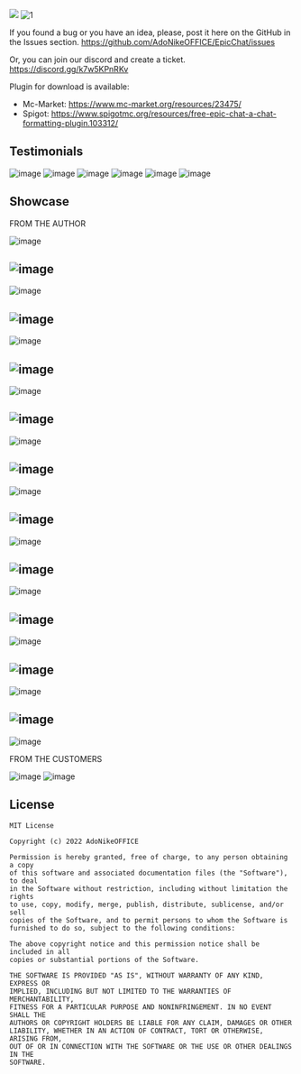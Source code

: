 <img src="https://bstats.org/signatures/bukkit/EpicChatPlugin.svg"><img/>
![1](https://user-images.githubusercontent.com/65062119/178519330-e296ee67-5e0d-4432-badd-4c573dd329c8.png)

If you found a bug or you have an idea, please, post it here on the
GitHub in the Issues section. https://github.com/AdoNikeOFFICE/EpicChat/issues

Or, you can join our discord and create a ticket.
https://discord.gg/k7w5KPnRKv

Plugin for download is available:
- Mc-Market: https://www.mc-market.org/resources/23475/
- Spigot: https://www.spigotmc.org/resources/free-epic-chat-a-chat-formatting-plugin.103312/

## Testimonials

![image](https://user-images.githubusercontent.com/65062119/178513756-6b7d3c0b-46d6-4e07-8a4e-dde93ab50565.png)
![image](https://user-images.githubusercontent.com/65062119/178513772-501e22c2-4a8f-46ac-9af6-becb5b1e6853.png)
![image](https://user-images.githubusercontent.com/65062119/178513784-3223a6df-5f56-48b8-a64a-a59404dfbe85.png)
![image](https://user-images.githubusercontent.com/65062119/178513892-e4519a92-9e8c-49f7-8466-18da4d4dfa7d.png)
![image](https://user-images.githubusercontent.com/65062119/178514008-3cc37cea-4f82-408e-bc56-8af3c666c818.png)
![image](https://user-images.githubusercontent.com/65062119/178513798-4c886032-5180-4668-9f96-543667d5f723.png)

## Showcase

FROM THE AUTHOR

![image](https://user-images.githubusercontent.com/65062119/178514184-1b10bf28-a331-4a8c-99df-754f39b3b640.png)

![image](https://user-images.githubusercontent.com/65062119/178514198-6fb9ec36-ca82-4648-a883-606b2d6e2ac2.png)
--
![image](https://user-images.githubusercontent.com/65062119/178514211-72eb6129-4b0d-45ab-803b-c90a009490b8.png)

![image](https://user-images.githubusercontent.com/65062119/178514232-932326b2-4e3d-4b07-bef5-f83c769b2a5e.png)
--
![image](https://user-images.githubusercontent.com/65062119/178514248-4b698b6f-3c00-4053-8469-3fcb54988a56.png)

![image](https://user-images.githubusercontent.com/65062119/178514259-00cb0f13-5820-43ef-8278-aae638aec03a.png)
--
![image](https://user-images.githubusercontent.com/65062119/178514271-110b5224-3aed-4b8e-a229-84c56db04ed5.png)

![image](https://user-images.githubusercontent.com/65062119/178514279-b375a14f-df41-4354-9472-95cd1f2a3c79.png)
--
![image](https://user-images.githubusercontent.com/65062119/178514295-a4bc441d-bb7a-4311-bb1d-9f1b149b9c6b.png)

![image](https://user-images.githubusercontent.com/65062119/178514316-21f242f3-5795-411b-92f8-8a0b3e0372f5.png)
--
![image](https://user-images.githubusercontent.com/65062119/178514330-19a4d17d-a987-44c3-94db-cd0ef0b9a00f.png)

![image](https://user-images.githubusercontent.com/65062119/178514353-a943159c-8953-4a59-80fd-b512504591d2.png)
--
![image](https://user-images.githubusercontent.com/65062119/178514369-ffef07cb-89af-45b1-8455-9586833499cd.png)

![image](https://user-images.githubusercontent.com/65062119/178514387-31ec30a6-2215-417c-99da-d761766e65c5.png)
--
![image](https://user-images.githubusercontent.com/65062119/178514413-1fff7306-00b0-44c2-bbb8-5056283b8c75.png)

![image](https://user-images.githubusercontent.com/65062119/178567030-85e6c983-ed79-46e1-821b-6b842e2c3663.png)
--
![image](https://user-images.githubusercontent.com/65062119/178567049-9f02be47-bfcd-4b9f-ac1e-b5c410eeb35b.png)

![image](https://user-images.githubusercontent.com/65062119/179062884-a81ddd6c-b232-48a1-85e0-8e16e29a978c.png)
--
![image](https://user-images.githubusercontent.com/65062119/178835622-2befe053-2d82-4661-ab5f-119bd7c3a47a.png)

![image](https://user-images.githubusercontent.com/65062119/179062916-bd4f5672-5d9d-4ab5-8838-3957ffc910ce.png)
--
![image](https://user-images.githubusercontent.com/65062119/179062997-f0ed7b5a-e0e7-4e7e-a9d2-9cff1c56d3a3.png)

FROM THE CUSTOMERS

![image](https://user-images.githubusercontent.com/65062119/178514450-20bde05a-c01d-4f2d-ba03-a3acc793eb34.png)
![image](https://user-images.githubusercontent.com/65062119/178514511-6020f0a8-4e23-4d7b-90cf-185b00198374.png)

## License

```
MIT License

Copyright (c) 2022 AdoNikeOFFICE

Permission is hereby granted, free of charge, to any person obtaining a copy
of this software and associated documentation files (the "Software"), to deal
in the Software without restriction, including without limitation the rights
to use, copy, modify, merge, publish, distribute, sublicense, and/or sell
copies of the Software, and to permit persons to whom the Software is
furnished to do so, subject to the following conditions:

The above copyright notice and this permission notice shall be included in all
copies or substantial portions of the Software.

THE SOFTWARE IS PROVIDED "AS IS", WITHOUT WARRANTY OF ANY KIND, EXPRESS OR
IMPLIED, INCLUDING BUT NOT LIMITED TO THE WARRANTIES OF MERCHANTABILITY,
FITNESS FOR A PARTICULAR PURPOSE AND NONINFRINGEMENT. IN NO EVENT SHALL THE
AUTHORS OR COPYRIGHT HOLDERS BE LIABLE FOR ANY CLAIM, DAMAGES OR OTHER
LIABILITY, WHETHER IN AN ACTION OF CONTRACT, TORT OR OTHERWISE, ARISING FROM,
OUT OF OR IN CONNECTION WITH THE SOFTWARE OR THE USE OR OTHER DEALINGS IN THE
SOFTWARE.
```
